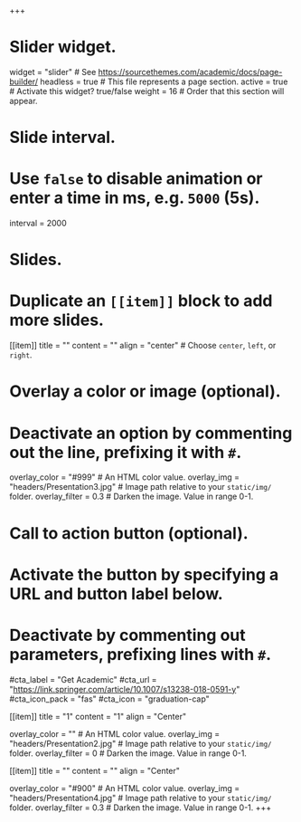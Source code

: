 +++
# Slider widget.
widget = "slider"  # See https://sourcethemes.com/academic/docs/page-builder/
headless = true  # This file represents a page section.
active = true  # Activate this widget? true/false
weight = 16  # Order that this section will appear.

# Slide interval.
# Use `false` to disable animation or enter a time in ms, e.g. `5000` (5s).
interval = 2000

# Slides.
# Duplicate an `[[item]]` block to add more slides.
[[item]]
  title = ""
  content = ""
  align = "center"  # Choose `center`, `left`, or `right`.

  # Overlay a color or image (optional).
  #   Deactivate an option by commenting out the line, prefixing it with `#`.
  overlay_color = "#999"  # An HTML color value.
  overlay_img = "headers/Presentation3.jpg"  # Image path relative to your `static/img/` folder.
  overlay_filter = 0.3  # Darken the image. Value in range 0-1.

  # Call to action button (optional).
  #   Activate the button by specifying a URL and button label below.
  #   Deactivate by commenting out parameters, prefixing lines with `#`.
  #cta_label = "Get Academic"
  #cta_url = "https://link.springer.com/article/10.1007/s13238-018-0591-y"
  #cta_icon_pack = "fas"
  #cta_icon = "graduation-cap"

[[item]]
  title = "1"
  content = "1"
  align = "Center"

  overlay_color = ""  # An HTML color value.
  overlay_img = "headers/Presentation2.jpg"  # Image path relative to your `static/img/` folder.
  overlay_filter = 0  # Darken the image. Value in range 0-1.

[[item]]
  title = ""
  content = ""
  align = "Center"

  overlay_color = "#900"  # An HTML color value.
  overlay_img = "headers/Presentation4.jpg"  # Image path relative to your `static/img/` folder.
  overlay_filter = 0.3  # Darken the image. Value in range 0-1.
+++
